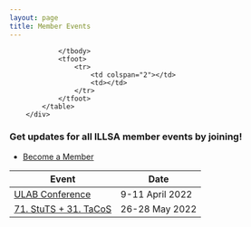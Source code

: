 ```yaml
---
layout: page
title: Member Events
---
```


<section>
<div class="table-wrapper">
	<table>
		<thead>
			<tr>
						<th>Event</th>
						<th>Date</th>
					</tr>
				</thead>
				<tbody>
					<tr>
						<td><a href="https://www.ulab.org.uk/conferences/conferences/45">ULAB Conference</a></td>
						<td>9-11 April 2022</td>
					</tr>
					<tr>
						<td><a href="https://71.stuts.de/">71. StuTS + 31. TaCoS</a></td>
						<td>26-28 May 2022</td>
					</tr>
					
				</tbody>
				<tfoot>
					<tr>
						<td colspan="2"></td>
						<td></td>
					</tr>
				</tfoot>
			</table>
		</div>
</section>		
<section>		

<h3>Get updates for all ILLSA member events by joining!</h3>
<ul class="actions">
        <li><a href="https://forms.gle/ijckraZRmRVYZwKh7" class="button big">Become a Member</a></li>
      </ul>
	
</section>
